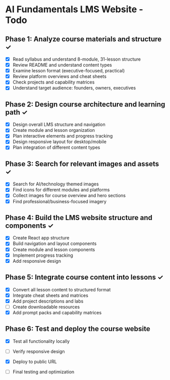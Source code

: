# AI Fundamentals LMS Website - Todo

## Phase 1: Analyze course materials and structure ✓
- [x] Read syllabus and understand 8-module, 31-lesson structure
- [x] Review README and understand content types
- [x] Examine lesson format (executive-focused, practical)
- [x] Review platform overviews and cheat sheets
- [x] Check projects and capability matrices
- [x] Understand target audience: founders, owners, executives

## Phase 2: Design course architecture and learning path ✓
- [x] Design overall LMS structure and navigation
- [x] Create module and lesson organization
- [x] Plan interactive elements and progress tracking
- [x] Design responsive layout for desktop/mobile
- [x] Plan integration of different content types

## Phase 3: Search for relevant images and assets ✓
- [x] Search for AI/technology themed images
- [x] Find icons for different modules and platforms
- [x] Collect images for course overview and hero sections
- [x] Find professional/business-focused imagery

## Phase 4: Build the LMS website structure and components ✓
- [x] Create React app structure
- [x] Build navigation and layout components
- [x] Create module and lesson components
- [x] Implement progress tracking
- [x] Add responsive design

## Phase 5: Integrate course content into lessons ✓
- [x] Convert all lesson content to structured format
- [x] Integrate cheat sheets and matrices
- [x] Add project descriptions and labs
- [ ] Create downloadable resources
- [x] Add prompt packs and capability matrices

## Phase 6: Test and deploy the course website
- [x] Test all functionality locally
- [ ] Verify responsive design
- [x] Deploy to public URL
- [ ] Final testing and optimization

